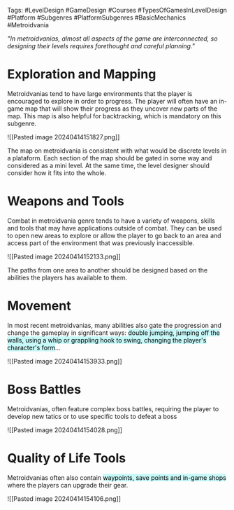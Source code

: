 Tags: #LevelDesign #GameDesign #Courses #TypesOfGamesInLevelDesign #Platform #Subgenres #PlatformSubgenres #BasicMechanics #Metroidvania


_"In metroidvanias, almost all aspects of the game are interconnected, so designing their levels requires forethought and careful planning."_
# Exploration and Mapping

Metroidvanias tend to have large environments that the player is encouraged to explore in order to progress. The player will often have an in-game map that will show their progress as they uncover new parts of the map. This map is also helpful for backtracking, which is mandatory on this subgenre.

![[Pasted image 20240414151827.png]]

The map on metroidvania is consistent with what would be discrete levels in a plataform. Each section of the map should be gated in some way and considered as a mini level. At the same time, the level designer should consider how it fits into the whole.
# Weapons and Tools
Combat in metroidvania genre tends to have a variety of weapons, skills and tools that may have applications outside of combat. They can be used to open new areas to explore or allow the player to go back to an area and access part of the environment that was previously inaccessible.

![[Pasted image 20240414152133.png]]

The paths from one area to another should be designed based on the abilities the players has available to them. 
# Movement
In most recent metroidvanias, many abilities also gate the progression and change the gameplay in significant ways: <mark style="background: #ABF7F7A6;">double jumping, jumping off the walls, using a whip or grappling hook to swing, changing the player's character's form</mark>...

![[Pasted image 20240414153933.png]]

# Boss Battles

Metroidvanias, often feature complex boss battles, requiring the player to develop new tatics or to use specific tools to defeat a boss

![[Pasted image 20240414154028.png]]

# Quality of Life Tools
Metroidvanias often also contain <mark style="background: #ABF7F7A6;">waypoints, save points and in-game shops</mark> where the players can upgrade their gear.


![[Pasted image 20240414154106.png]]


